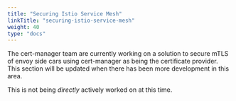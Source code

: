 ```yaml
---
title: "Securing Istio Service Mesh"
linkTitle: "securing-istio-service-mesh"
weight: 40
type: "docs"
---
```


The cert-manager team are currently working on a solution to secure mTLS of
envoy side cars using cert-manager as being the certificate provider. This
section will be updated when there has been more development in this area.

This is not being _directly_ actively worked on at this time.
